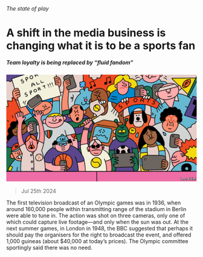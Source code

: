 ###### The state of play

# A shift in the media business is changing what it is to be a sports fan 

##### Team loyalty is being replaced by “fluid fandom” 

![image](images/20240727_FBD001.jpg) 

> Jul 25th 2024 

The first television broadcast of an Olympic games was in 1936, when around 160,000 people within transmitting range of the stadium in Berlin were able to tune in. The action was shot on three cameras, only one of which could capture live footage—and only when the sun was out. At the next summer games, in London in 1948, the BBC suggested that perhaps it should pay the organisers for the right to broadcast the event, and offered 1,000 guineas (about $40,000 at today’s prices). The Olympic committee sportingly said there was no need.

